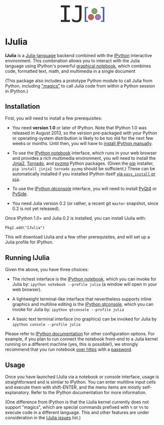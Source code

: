 <div align="center"><img src="deps/ijulialogo.png" alt="IJulia logo" width="150"/></div>

# IJulia

**IJulia** is a [Julia-language](http://julialang.org/) backend combined
with the [IPython](http://ipython.org/) interactive environment.  This
combination allows you to interact with the Julia language using
IPython's powerful [graphical
notebook](http://ipython.org/notebook.html), which combines code,
formatted text, math, and multimedia in a single document

(This package also includes a prototype Python module to call Julia
from Python, including
["magics"](http://ipython.org/ipython-doc/dev/interactive/tutorial.html)
to call Julia code from within a Python session in IPython.)

## Installation

First, you will need to install a few prerequisites:

* You need **version 1.0** or later of IPython.  Note that IPython 1.0
was released in August 2013, so the version pre-packaged with your
Python or operating-system distribution is likely to be too old for
the next few weeks or months.  Until then, you will have to [install IPython manually](http://ipython.org/ipython-doc/stable/install/install.html).

* To use the [IPython notebook](http://ipython.org/notebook.html) interface, which runs in your web
  browser and provides a rich multimedia environment, you will need
  to install the [Jinja2](http://jinja.pocoo.org/docs/), [Tornado](http://www.tornadoweb.org/en/stable/), and [pyzmq](https://github.com/zeromq/pyzmq) Python packages. (Given the [pip](http://www.pip-installer.org/en/latest/) installer, `pip install jinja2 tornado pyzmq` should be sufficient.)  These can be automatically installed if you installed IPython itself [via `easy_install` or `pip`](http://ipython.org/ipython-doc/stable/install/install.html#quickstart).

* To use the [IPython qtconsole](http://ipython.org/ipython-doc/dev/interactive/qtconsole.html) interface, you will need to install [PyQt4](http://www.riverbankcomputing.com/software/pyqt/download) or [PySide](http://qt-project.org/wiki/Category:LanguageBindings::PySide).

* You need Julia version 0.2 (or rather, a recent git `master` snapshot, since 0.2 is not yet released).

Once IPython 1.0+ and Julia 0.2 is installed, you can install IJulia with:
```
Pkg2.add("IJulia")
```
This will download IJulia and a few other prerequisites, and will set up a
Julia profile for IPython.

## Running IJulia

Given the above, you have three choices:

* The richest interface is the [IPython notebook](http://ipython.org/notebook.html), which you can invoke for Julia by: `ipython notebook --profile julia` (a window will open in your web browser).

* A lightweight terminal-like interface that nevertheless supports
  inline graphics and multiline editing is the [IPython qtconsole](http://ipython.org/ipython-doc/dev/interactive/qtconsole.html), which you can invoke for Julia by: `ipython qtconsole --profile julia`

* A basic text terminal interface (no graphics) can be invoked for Julia by `ipython console --profile julia`

Please refer to [IPython documentation](http://ipython.org/documentation.html) for other configuration options.  For example, if you plan to run connect the notebook front-end to a Julia kernel running on a different machine (yes, this is possible!), we strongly recommend that you run notebook [over https](http://ipython.org/ipython-doc/dev/interactive/qtconsole.html) with a [password](http://ipython.org/ipython-doc/dev/interactive/qtconsole.html).

## Usage

Once you have launched IJulia via a notebook or console interface,
usage is straightforward and is similar to IPython.   You can enter
multiline input cells and execute them with shift-ENTER, and the menu
items are mostly self-explanatory.  Refer to the IPython documentation
for more information.

(One difference from IPython is that the IJulia kernel currently does
not support "magics", which are special commands prefixed with `%` or `%%`
to execute code in a different language.  This and other features are
under consideration in the [IJulia issues](https://github.com/JuliaLang/IJulia.jl/issues) list.)

